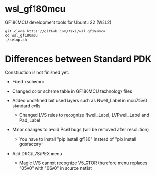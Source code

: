 # wsl_gf180mcu

GF180MCU development tools for Ubuntu 22 (WSL2)

```
git clone https://github.com/3zki/wsl_gf180mcu
cd wsl_gf180mcu
./setup.sh
```

# Differences between Standard PDK

Construction is not finished yet.

* Fixed xschemrc
* Changed color scheme table in GF180MCU technology files
* Added undefined but used layers such as Nwell_Label in mcu7t5v0 standard cells
  * Changed LVS rules to recognize Nwell_Label, LVPwell_Label and Pad_Label

* Minor changes to avoid Pcell bugs (will be removed after resolution)
  * You have to install "pip install gf180" instead of "pip install gdsfactory"
* Add DRC/LVS/PEX menu
  * Magic LVS cannot recognize V5_XTOR therefore menu replaces "05v0" with "06v0" in source netlist
